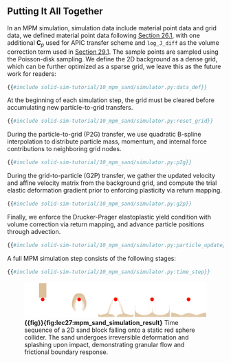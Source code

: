 ## Putting It All Together

In an MPM simulation, simulation data include material point data and grid data, we defined material point data following [Section 26.1](./lec26.1-material_particles.md), with one additional $\mathbf{C}_p$ used for APIC transfer scheme and `log_J_diff` as the volume correction term used in [Section 29.1](./lec29.1-drucker_prager.md). The sample points are sampled using the Poisson-disk sampling. We define the 2D background as a dense grid, which can be further optimized as a sparse grid, we leave this as the  future work for readers:

```python
{{#include solid-sim-tutorial/10_mpm_sand/simulator.py:data_def}}
```

At the beginning of each simulation step, the grid must be cleared before accumulating new particle-to-grid transfers.

```python
{{#include solid-sim-tutorial/10_mpm_sand/simulator.py:reset_grid}}
```

During the particle-to-grid (P2G) transfer, we use quadratic B-spline interpolation to distribute particle mass, momentum, and internal force contributions to neighboring grid nodes.

```python
{{#include solid-sim-tutorial/10_mpm_sand/simulator.py:p2g}}
```

During the grid-to-particle (G2P) transfer, we gather the updated velocity and affine velocity matrix from the background grid, and compute the trial elastic deformation gradient prior to enforcing plasticity via return mapping.

```python
{{#include solid-sim-tutorial/10_mpm_sand/simulator.py:g2p}}
```

Finally, we enforce the Drucker-Prager elastoplastic yield condition with volume correction via return mapping, and advance particle positions through advection.

```python
{{#include solid-sim-tutorial/10_mpm_sand/simulator.py:particle_update}}
```

A full MPM simulation step consists of the following stages:

```python
{{#include solid-sim-tutorial/10_mpm_sand/simulator.py:time_step}}
```

<figure>
    <center>
    <img src="img/lec29/mpm_sand_simulation_result.png">
    </center>
    <figcaption><b>{{fig}}{fig:lec27:mpm_sand_simulation_result}</b> Time sequence of a 2D sand block falling onto a static red sphere collider. The sand undergoes irreversible deformation and splashing upon impact, demonstrating granular flow and frictional boundary response. </figcaption>
</figure>